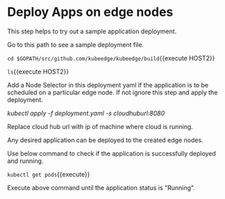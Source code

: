 # Deploy Apps on edge nodes

This step helps to try out a sample application deployment.

Go to this path to see a sample deployment file.

`cd $GOPATH/src/github.com/kubeedge/kubeedge/build`{{execute HOST2}}

`ls`{{execute HOST2}}

Add a Node Selector in this deployment yaml if the application is to be scheduled on a particular edge node. If not ignore this step and apply the deployment.

_kubectl apply -f deployment.yaml -s cloudhuburl:8080_

Replace cloud hub url with ip of machine where cloud is running.

Any desired application can be deployed to the created edge nodes.

Use below command to check if the application is successfully deployed and running.

`kubectl get pods`{{execute}}

Execute above command until the application status is "Running".

